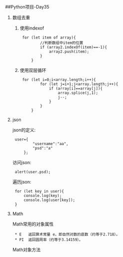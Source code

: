 ##Python项目-Day35
1. 数组去重

	1. 使用indexof

			for (let item of array){
			        //判断数组中item的位置
			        if (array2.indexOf(item)==-1){
			            array2.push(item);
			        }
			    }


	2. 使用双层循环

			for (let i=0;i<array.length;i++){
			        for (let j=i+1;j<array.length;j++){
			            if (array[i]==array[j]){
			                array.splice(j,1);
			                j--;
			            }
			        }
			    }




2. json

	json的定义:


		user={
		        "username":"aa",
		        "psd":"a"
		    };


	访问json:

		alert(user.psd);

	遍历json:

		for (let key in user){
	        console.log(key);
	        console.log(user[key]);
	    }

3. Math

	Math常用的对象属性

		* E   返回算术常量 e，即自然对数的底数（约等于2.718）。
		* PI  返回圆周率（约等于3.14159）。


	Math对象方法

	
	
